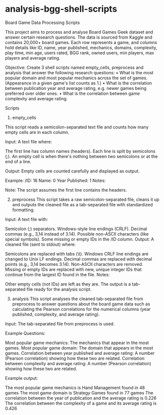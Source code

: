 # analysis-bgg-shell-scripts
Board Game Data Processing Scripts

This project aims to process and analyse Board Games Geek dataset and answer certain research questions. The data is sourced from Kaggle and contains 20,000+ board games. Each row represents a game, and columns hold details like ID, name, year published, mechanics, domains, complexity, play time, min age, users rated, BGG rank, owned users, min players, max players and average rating.

Objective: Create 3 shell scripts named empty_cells, preprocess and analysis that answer the following research questions:
•	What is the most popular domain and most popular mechanics across the set of games. (Appearance in a given game's list counts as 1.)
•	What is the correlation between publication year and average rating, e.g. newer games being preferred over older ones.
•	What is the correlation between game complexity and average rating.

Scripts

1. empty_cells

This script reads a semicolon-separated text file and counts how many empty cells are in each column.

Input: A text file where:

The first line has column names (headers).
Each line is split by semicolons (;).
An empty cell is when there's nothing between two semicolons or at the end of a line.

Output: Empty cells are counted carefully and displayed as output.

Example: 
/ID: 16
Name: 0
Year Published: 1
Notes:

Note: The script assumes the first line contains the headers.

2. preprocess
This script takes a raw semicolon-separated file, cleans it up and outputs the cleaned file as a tab-separated file with standardized formatting.

Input: A text file with:

Semicolon (;) separators.
Windows-style line endings (CRLF).
Decimal commas (e.g., 3,14 instead of 3.14).
Possible non-ASCII characters (like special symbols).
Some missing or empty IDs in the /ID column.
Output: A cleaned file (sent to stdout) where:

Semicolons are replaced with tabs (\t).
Windows CRLF line endings are changed to Unix LF endings.
Decimal commas are replaced with decimal points (e.g., 3,14 becomes 3.14).
Non-ASCII characters are removed.
Missing or empty IDs are replaced with new, unique integer IDs that continue from the largest ID found in the file.
Notes:

Other empty cells (not IDs) are left as they are.
The output is a tab-separated file ready for the analysis script.


3. analysis
This script analyses the cleaned tab-separated file from preprocess to answer questions about the board game data such as calculating the Pearson correlations for the numerical columns (year published, complexity, and average rating).


Input: The tab-separated file from preprocess is used. 

Example Questions:

Most popular game mechanics: The mechanics that appear in the most games.
Most popular game domain: The domain that appears in the most games.
Correlation between year published and average rating: A number (Pearson correlation) showing how these two are related.
Correlation between complexity and average rating: A number (Pearson correlation) showing how these two are related.

Example output:

The most popular game mechanics is Hand Management found in 48 games
The most game domain is Strategy Games found in 77 games
The correlation between the year of publication and the average rating is 0.226
The correlation between the complexity of a game and its average rating is 0.426
